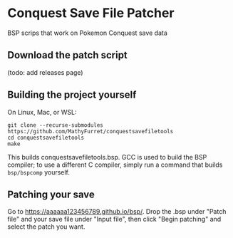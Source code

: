 # Conquest Save File Patcher

BSP scrips that work on Pokemon Conquest save data

## Download the patch script

(todo: add releases page)

## Building the project yourself

On Linux, Mac, or WSL:

    git clone --recurse-submodules https://github.com/MathyFurret/conquestsavefiletools
    cd conquestsavefiletools
    make

This builds conquestsavefiletools.bsp. GCC is used to build the BSP compiler; to use a different C compiler, simply run a command that builds `bsp/bspcomp` yourself.

## Patching your save

Go to https://aaaaaa123456789.github.io/bsp/. Drop the .bsp under "Patch file" and your save file under "Input file", then click "Begin patching" and select the patch you want.
